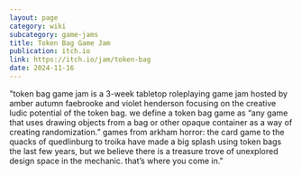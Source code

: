 ```yaml
---
layout: page
category: wiki
subcategory: game-jams
title: Token Bag Game Jam
publication: itch.io
link: https://itch.io/jam/token-bag
date: 2024-11-16
---
```


"token bag game jam is a 3-week tabletop roleplaying game jam hosted by amber autumn faebrooke and violet henderson focusing on the creative ludic potential of the token bag. we define a token bag game as “any game that uses drawing objects from a bag or other opaque container as a way of creating randomization.” games from arkham horror: the card game to the quacks of quedlinburg to troika have made a big splash using token bags the last few years, but we believe there is a treasure trove of unexplored design space in the mechanic. that’s where you come in."
